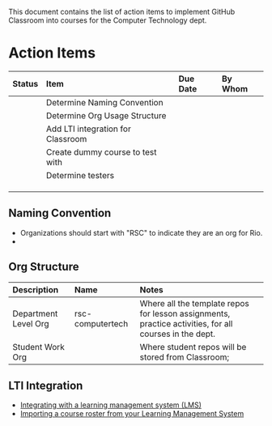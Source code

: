 This document contains the list of action items to implement GitHub Classroom into courses for the Computer Technology dept.

# Action Items

| Status | Item | Due Date | By Whom |
| :------| :--- | :------- | :------ |
| | Determine Naming Convention | | |
| | Determine Org Usage Structure | | |
| | Add LTI integration for Classroom | | |
| | Create dummy course to test with | | |
| | Determine testers | | |
| | | | |
| | | | |
| | | | |

## Naming Convention
* Organizations should start with "RSC" to indicate they are an org for Rio.
* 

## Org Structure
| Description | Name | Notes |
| :---| :--- | :--- |
| Department Level Org | rsc-computertech | Where all the template repos for lesson assignments, practice activities, for all courses in the dept. |
| Student Work Org |  | Where student repos will be stored from Classroom;  |

## LTI Integration
* [Integrating with a learning management system (LMS)](https://classroom.github.com/help/connect-to-lms)
* [Importing a course roster from your Learning Management System](https://classroom.github.com/help/import-roster-from-lms)
